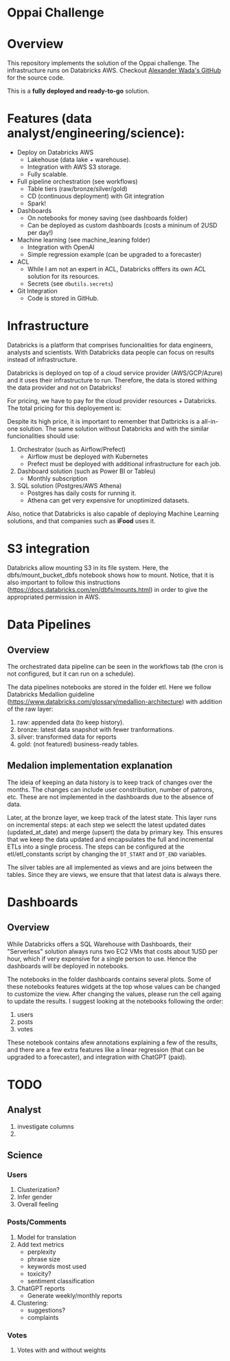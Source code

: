# Oppai Challenge

# Overview

This repository implements the solution of the Oppai challenge.
The infrastructure runs on Databricks AWS.
Checkout [Alexander Wada's GitHub](https://github.com/alexanderhowada/oppai_challenge.git) for the source code.

This is a <b>fully deployed and ready-to-go</b> solution.

# Features (data analyst/engineering/science):
- Deploy on Databricks AWS
    - Lakehouse (data lake + warehouse).
    - Integration with AWS S3 storage.
    - Fully scalable.
- Full pipeline orchestration (see workflows)
    - Table tiers (raw/bronze/silver/gold)
    - CD (continuous deployment) with Git integration
    - Spark!
- Dashboards
    - On notebooks for money saving (see dashboards folder)
    - Can be deployed as custom dashboards (costs a mininum of 2USD per day!)
- Machine learning (see machine_leaning folder)
    - Integration with OpenAI
    - Simple regression example (can be upgraded to a forecaster)
- ACL
    - While I am not an expert in ACL, Databricks offfers its own ACL solution for its resources.
    - Secrets (see <code>dbutils.secrets</code>)
- Git Integration
    - Code is stored in GitHub.

# Infrastructure

Databricks is a platform that comprises funcionalities for data engineers, analysts and scientists.
With Databricks data people can focus on results instead of infrastructure.

Databricks is deployed on top of a cloud service provider (AWS/GCP/Azure) and
it uses their infrastructure to run.
Therefore, the data is stored withing the data provider and not on Databricks!

For pricing, we have to pay for the cloud provider resources + Databricks.
The total pricing for this deployement is:

Despite its high price, it is important to remember that Datbricks is a all-in-one solution.
The same solution without Databricks and with the similar funcionalities should use:
1. Orchestrator (such as Airflow/Prefect)
    - Airflow must be deployed with Kubernetes
    - Prefect must be deployed with additional infrastructure for each job.
2. Dashboard solution (such as Power BI or Tableu)
    - Monthly subscription
3. SQL solution (Postgres/AWS Athena)
    - Postgres has daily costs for running it.
    - Athena can get very expensive for unoptimized datasets.

Also, notice that Databricks is also capable of deploying Machine Learning solutions,
and that companies such as <b>iFood</b> uses it.

# S3 integration

Databricks allow mounting S3 in its file system.
Here, the dbfs/mount_bucket_dbfs notebook shows how to mount.
Notice, that it is also important to follow this instructions (https://docs.databricks.com/en/dbfs/mounts.html)
in order to give the appropriated permission in AWS.

# Data Pipelines

## Overview

The orchestrated data pipeline can be seen in the workflows tab (the cron is not configured, but it can run on a schedule).

The data pipelines notebooks are stored in the folder etl.
Here we follow Databricks Medallion guideline (https://www.databricks.com/glossary/medallion-architecture)
with addition of the raw layer:

1. raw: appended data (to keep history).
2. bronze: latest data snapshot with fewer tranformations.
3. silver: transformed data for reports
4. gold: (not featured) business-ready tables.

## Medalion implementation explanation

The ideia of keeping an data history is to keep track of changes over the months.
The changes can include user constribution, number of patrons, etc.
These are not implemented in the dashboards due to the absence of data.

Later, at the bronze layer, we keep track of the latest state.
This layer runs on incremental steps: at each step we selectt the latest
updated dates (updated_at_date) and merge (upsert) the data by primary key.
This ensures that we keep the data updated and encapsulates the full and incremental ETLs
into a single process.
The steps can be configured at the etl/etl_constants script by changing the
<code>DT_START</code> and <code>DT_END</code> variables.

The silver tables are all implemented as views and are joins between the tables.
Since they are views, we ensure that that latest data is always there.

# Dashboards

## Overview

While Databricks offers a SQL Warehouse with Dashboards,
their "Serverless" solution always runs two EC2 VMs that costs about 1USD per hour,
which if very expensive for a single person to use.
Hence the dashboards will be deployed in notebooks.

The notebooks in the folder dashboards contains several plots.
Some of these notebooks features widgets at the top whose values can be changed to customize the view.
After changing the values, please run the cell againg to update the results.
I suggest looking at the notebooks following the order:
1. users
2. posts
3. votes

These notebook contains afew annotations explaining a few of the results,
and there are a few extra features like a linear regression (that can be upgraded to a forecaster),
and integration with ChatGPT (paid).

# TODO

## Analyst

1. investigate columns
2. 

## Science

### Users
1. Clusterization?
2. Infer gender
3. Overall feeling

### Posts/Comments

1. Model for translation
2. Add text metrics
    - perplexity
    - phrase size
    - keywords most used
    - toxicity?
    - sentiment classification
3. ChatGPT reports
    - Generate weekly/monthly reports
4. Clustering:
    - suggestions?
    - complaints

### Votes
1. Votes with and without weights




